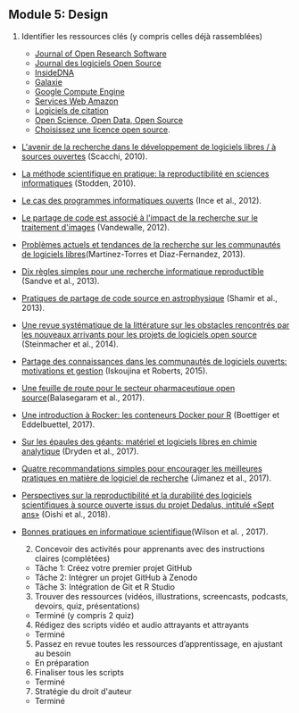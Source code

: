 ## Module 5: Design

1. Identifier les ressources clés (y compris celles déjà rassemblées)
    
    - [Journal of Open Research Software](https://openresearchsoftware.metajnl.com/) 
    - [Journal des logiciels Open Source](https://joss.theoj.org/)
    - [InsideDNA](https://insidedna.me/) 
    - [Galaxie](https://galaxyproject.org/)
    - [Google Compute Engine](https://cloud.google.com/compute/) 
    - [Services Web Amazon](https://aws.amazon.com/)
    - [Logiciels de citation](https://github.com/mozillascience/software-citation-tools)
    - [Open Science, Open Data, Open Source](https://pfern.github.io/OSODOS/gitbook/)
    - [Choisissez une licence open source](https://choosealicense.com/).

- [L'avenir de la recherche dans le développement de logiciels libres / à sources ouvertes](http://www.ics.uci.edu/~wscacchi/Papers/New/FoSER-Scacchi-2010.pdf) (Scacchi, 2010).
- [La méthode scientifique en pratique: la reproductibilité en sciences informatiques](http://datascienceassn.org/sites/default/files/The%20Scientific%20Method%20in%20Practice%20-%20Reproducibility%20in%20the%20Computational%20Sciences.pdf) (Stodden, 2010).
- [Le cas des programmes informatiques ouverts](https://www.nature.com/articles/nature10836) (Ince et al., 2012).
- [Le partage de code est associé à l'impact de la recherche sur le traitement d'images](https://infoscience.epfl.ch/record/206184/files/Vandewalle12.pdf) (Vandewalle, 2012).
- [Problèmes actuels et tendances de la recherche sur les communautés de logiciels libres](https://www.google.com/url?q=https://idus.us.es/xmlui/bitstream/handle/11441/32245/Current%2520issues%2520and%2520research%2520trends.pdf?sequence%3D1)(Martinez-Torres et Diaz-Fernandez, 2013).
- [Dix règles simples pour une recherche informatique reproductible](http://journals.plos.org/ploscompbiol/article?id%3D10.1371/journal.pcbi.1003285) (Sandve et al., 2013).
- [Pratiques de partage de code source en astrophysique](https://arxiv.org/abs/1304.6780) (Shamir et al., 2013).
- [Une revue systématique de la littérature sur les obstacles rencontrés par les nouveaux arrivants pour les projets de logiciels open source](http://igor.pro.br/publica/papers/IST_SysReview_PrePrint.pdf) (Steinmacher et al., 2014).
- [Partage des connaissances dans les communautés de logiciels ouverts: motivations et gestion](https://pdfs.semanticscholar.org/f2a2/c5129cf5656af7acc7ffaf84c9c9bafe72c5.pdf) (Iskoujina et Roberts, 2015).
- [Une feuille de route pour le secteur pharmaceutique open source](http://journals.plos.org/plosmedicine/article?id%3D10.1371/journal.pmed.1002276)(Balasegaram et al., 2017).
- [Une introduction à Rocker: les conteneurs Docker pour R](https://arxiv.org/abs/1710.03675) (Boettiger et Eddelbuettel, 2017).
- [Sur les épaules des géants: matériel et logiciels libres en chimie analytique](https://pubs.acs.org/doi/abs/10.1021/acs.analchem.7b00485) (Dryden et al., 2017).
- [Quatre recommandations simples pour encourager les meilleures pratiques en matière de logiciel de recherche](https://f1000research.com/articles/6-876/v1) (Jimanez et al., 2017).
- [Perspectives sur la reproductibilité et la durabilité des logiciels scientifiques à source ouverte issus du projet Dedalus, intitulé «Sept ans»](https://arxiv.org/abs/1801.08200) (Oishi et al., 2018).
- [Bonnes pratiques en informatique scientifique](https://doi.org/10.1371/journal.pcbi.1005510)(Wilson et al. , 2017).
    
    2. Concevoir des activités pour apprenants avec des instructions claires (complétées)
    - Tâche 1: Créez votre premier projet GitHub
    - Tâche 2: Intégrer un projet GitHub à Zenodo
    - Tâche 3: Intégration de Git et R Studio
    3. Trouver des ressources (vidéos, illustrations, screencasts, podcasts, devoirs, quiz, présentations)
    - Terminé (y compris 2 quiz)
    4. Rédigez des scripts vidéo et audio attrayants et attrayants
    - Terminé
    5. Passez en revue toutes les ressources d’apprentissage, en ajustant au besoin
    - En préparation
    6. Finaliser tous les scripts
    - Terminé
    7. Stratégie du droit d'auteur
    - Terminé